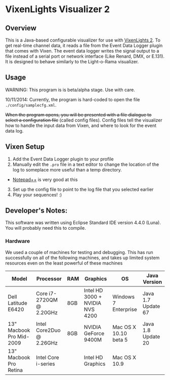 VixenLights Visualizer 2
========================

Overview
--------

This is a Java-based configurable visualizer for use with [VixenLights 2](http://www.vixenlights.com/downloads/vixen-2-downloads/). To get real-time channel data, it reads a file from the Event Data Logger plugin that comes with Vixen. The event data logger writes the signal output to a file instead of a serial port or network interface (Like Renard, DMX, or E.131).
It is designed to behave similarly to the Light-o-Rama visualizer.

Usage
-----

WARNING: This program is is beta/alpha stage.  Use with care.

10/11/2014:
Currently, the program is hard-coded to open the file `./config/samplecfg.xml`.

~~When the program opens, you will be presented with a file dialogue to select a configuration file~~ (called config files). Config files tell the visualizer how to handle the input data from Vixen, and where to look for the event data log. 

Vixen Setup
-----------

1. Add the Event Data Logger plugin to your profile
2. Manually edit the `.pro` file in a text editor to change the location of the log to someplace more useful than a temp directory.
  - [Notepad++](http://notepad-plus-plus.org/) is very good at this
3. Set up the config file to point to the log file that you selected earlier
4. Play your sequences! :)

Developer's Notes:
------------------

This software was written using Eclipse Standard IDE version 4.4.0 (Luna).  You will probably need this to compile.

### Hardware

We used a couple of machines for testing and debugging.  This has run successfully on all of the following machines, and takes up limited system resources even on the least powerful of these machines


| Model						| Processor					| RAM	| Graphics							| OS					| Java Version			|
|------------				|----------					|-----	|----------							|----					|--------------			|
| Dell Latitude E6420		| Core i7-2720QM @ 2.20GHz	| 8GB	| Intel HD 3000 + NVIDIA NVS 4200	| Windows 7 Enterprise	| Java 1.7 Update 67	|
| 13" Macbook Pro Mid-2009	| Intel Core2Duo @ 2.26GHz	| 8GB	| NVIDIA GeForce 9400M				| Mac OS X 10.10 beta 5	| Java 1.8 Update 20	|
| 13" Macbook Pro Retina	| Intel Core i-series		| 		| Intel HD Graphics					| Mac OS X 10.9			| 						|